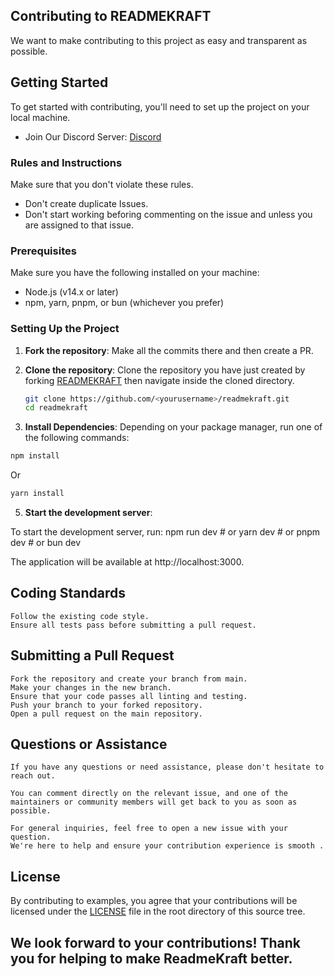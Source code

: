 ## Contributing to READMEKRAFT

We want to make contributing to this project as easy and transparent as possible.

## Getting Started

To get started with contributing, you'll need to set up the project on your local machine.
- Join Our Discord Server: [Discord](https://discord.gg/Zpkdd83q)

### Rules and Instructions
Make sure that you don't violate these rules.
- Don't create duplicate Issues.
- Don't start working beforing commenting on the issue and unless you are assigned to that issue.

### Prerequisites

Make sure you have the following installed on your machine:

- Node.js (v14.x or later)
- npm, yarn, pnpm, or bun (whichever you prefer)

### Setting Up the Project

1. **Fork the repository**:
Make all the commits there and then create a PR.

3. **Clone the repository**:
Clone the repository you have just created by forking [READMEKRAFT](https://github.com/TheShiveshNetwork/readmekraft) then navigate inside the cloned directory.
   ```bash
   git clone https://github.com/<yourusername>/readmekraft.git
   cd readmekraft
   
4. **Install Dependencies**:
Depending on your package manager, run one of the following commands:
```bash
npm install
```
Or
```bash
yarn install
```

5. **Start the development server**:

To start the development server, run:
    npm run dev
    # or
    yarn dev
    # or
    pnpm dev
    # or
    bun dev

The application will be available at http://localhost:3000.


## Coding Standards ##
    Follow the existing code style.    
    Ensure all tests pass before submitting a pull request.

## Submitting a Pull Request ##
    Fork the repository and create your branch from main.
    Make your changes in the new branch.
    Ensure that your code passes all linting and testing.
    Push your branch to your forked repository.
    Open a pull request on the main repository.

## Questions or Assistance

    If you have any questions or need assistance, please don't hesitate to reach out. 
    
    You can comment directly on the relevant issue, and one of the maintainers or community members will get back to you as soon as possible.

    For general inquiries, feel free to open a new issue with your question. 
    We're here to help and ensure your contribution experience is smooth .


## License ##
By contributing to examples, you agree that your contributions will be licensed under the [LICENSE](https://github.com/TheShiveshNetwork/readmekraft/blob/main/LICENSE) file in the root directory of this source tree.

## We look forward to your contributions! Thank you for helping to make ReadmeKraft better. ##
